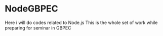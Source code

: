 # NodeGBPEC
Here i will do codes related to Node.js
This is the whole set of work while preparing for seminar in GBPEC
